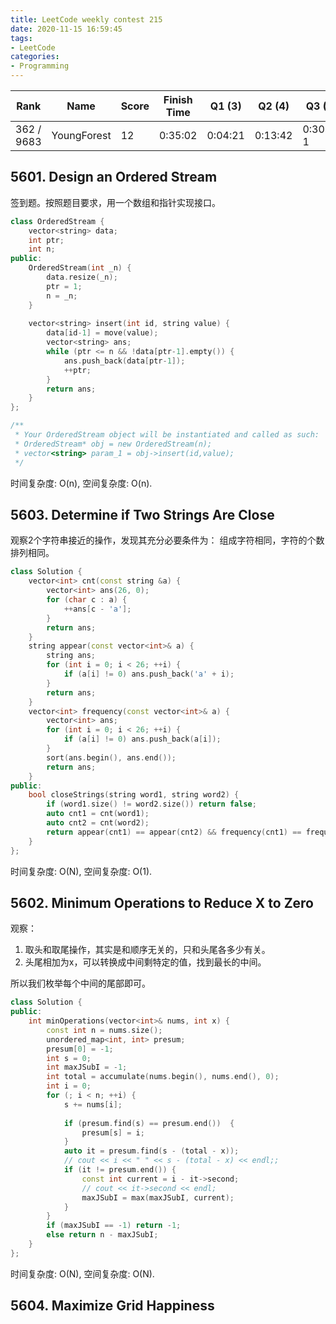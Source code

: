 ```yaml
---
title: LeetCode weekly contest 215
date: 2020-11-15 16:59:45
tags:
- LeetCode
categories:
- Programming
---
```


| Rank |	Name |	Score |	Finish Time | 	Q1 (3) |	Q2 (4) |	Q3 (5) |	Q4 (6)|
|--|--|--|--|--|--|--|--|
| 362 / 9683 | YoungForest | 12 | 0:35:02 | 0:04:21 | 0:13:42 | 0:30:02  1 | null |

## 5601. Design an Ordered Stream

签到题。按照题目要求，用一个数组和指针实现接口。

```cpp
class OrderedStream {
    vector<string> data;
    int ptr;
    int n;
public:
    OrderedStream(int _n) {
        data.resize(_n);
        ptr = 1;
        n = _n;
    }
    
    vector<string> insert(int id, string value) {
        data[id-1] = move(value);
        vector<string> ans;
        while (ptr <= n && !data[ptr-1].empty()) {
            ans.push_back(data[ptr-1]);
            ++ptr;
        }
        return ans;
    }
};

/**
 * Your OrderedStream object will be instantiated and called as such:
 * OrderedStream* obj = new OrderedStream(n);
 * vector<string> param_1 = obj->insert(id,value);
 */
 ```

时间复杂度: O(n),
空间复杂度: O(n).

## 5603. Determine if Two Strings Are Close

观察2个字符串接近的操作，发现其充分必要条件为：
组成字符相同，字符的个数排列相同。

```cpp
class Solution {
    vector<int> cnt(const string &a) {
        vector<int> ans(26, 0);
        for (char c : a) {
            ++ans[c - 'a'];
        }
        return ans;
    }
    string appear(const vector<int>& a) {
        string ans;
        for (int i = 0; i < 26; ++i) {
            if (a[i] != 0) ans.push_back('a' + i);
        }
        return ans;
    }
    vector<int> frequency(const vector<int>& a) {
        vector<int> ans;
        for (int i = 0; i < 26; ++i) {
            if (a[i] != 0) ans.push_back(a[i]);
        }
        sort(ans.begin(), ans.end());
        return ans;
    }
public:
    bool closeStrings(string word1, string word2) {
        if (word1.size() != word2.size()) return false;
        auto cnt1 = cnt(word1);
        auto cnt2 = cnt(word2);
        return appear(cnt1) == appear(cnt2) && frequency(cnt1) == frequency(cnt2);
    }
};
```

时间复杂度: O(N),
空间复杂度: O(1).

## 5602. Minimum Operations to Reduce X to Zero

观察：
1. 取头和取尾操作，其实是和顺序无关的，只和头尾各多少有关。
2. 头尾相加为x，可以转换成中间剩特定的值，找到最长的中间。

所以我们枚举每个中间的尾部即可。

```cpp
class Solution {
public:
    int minOperations(vector<int>& nums, int x) {
        const int n = nums.size();
        unordered_map<int, int> presum;
        presum[0] = -1;
        int s = 0;
        int maxJSubI = -1;
        int total = accumulate(nums.begin(), nums.end(), 0);
        int i = 0;
        for (; i < n; ++i) {
            s += nums[i];
            
            if (presum.find(s) == presum.end())  {
                presum[s] = i;
            }
            auto it = presum.find(s - (total - x));
            // cout << i << " " << s - (total - x) << endl;;
            if (it != presum.end()) {
                const int current = i - it->second;
                // cout << it->second << endl;
                maxJSubI = max(maxJSubI, current);
            }
        }
        if (maxJSubI == -1) return -1;
        else return n - maxJSubI;
    }
};
```

时间复杂度: O(N),
空间复杂度: O(N).

## 5604. Maximize Grid Happiness